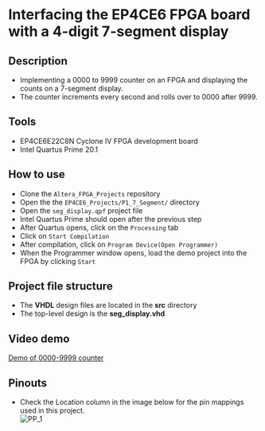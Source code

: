 # Interfacing the EP4CE6 FPGA board with a 4-digit 7-segment display  

## Description    
- Implementing a 0000 to 9999 counter on an FPGA and displaying the counts on a 7-segment display.
- The counter increments every second and rolls over to 0000 after 9999.

## Tools  
- EP4CE6E22C8N Cyclone IV FPGA development board  
- Intel Quartus Prime 20.1  

## How to use  
- Clone the ``Altera_FPGA_Projects`` repository  
- Open the the ``EP4CE6_Projects/P1_7_Segment/`` directory  
- Open the ``seg_display.qpf`` project file  
- Intel Quartus Prime should open after the previous step  
- After Quartus opens, click on the ``Processing`` tab  
- Click on ``Start Compilation``  
- After compilation, click on ``Program Device(Open Programmer)``  
- When the Programmer window opens, load the demo project into the FPGA by clicking ``Start``

## Project file structure  
- The **VHDL** design files are located in the **src** directory  
- The top-level design is the **seg_display.vhd**

## Video demo  
[Demo of 0000-9999 counter](https://drive.google.com/file/d/18HfrSjUTn52hrJCpAqxuSTBJbvyD67L0/view?usp=sharing)  

## Pinouts  
- Check the Location column in the image below for the pin mappings used in this project.  
![PP_1](https://github.com/MUDAL/Altera_FPGA_Projects/assets/46250887/7777a5f1-e19d-4855-8cc9-40cfad824e8b)



